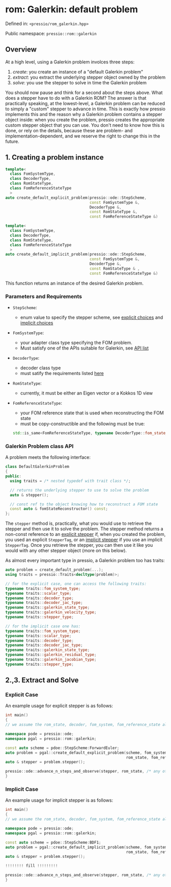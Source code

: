 
# rom: Galerkin: default problem


Defined in: `<pressio/rom_galerkin.hpp>`

Public namespace: `pressio::rom::galerkin`


## Overview

At a high level, using a Galerkin problem involces three steps:
1. *create*: you create an instance of a "default Galerkin problem"
2. *extract*: you extract the underlying stepper object owned by the problem
3. *solve*: you use the stepper to solve in time the Galerkin problem


You should now pause and think for a second about the steps above.
What does a stepper have to do with a Galerkin ROM?
The answer is that practically speaking, at the lowest-level,
a Galerkin problem can be reduced to simply a "custom" stepper to advance in time.
This is exactly how pressio implements this and the reason why a Galerkin
problem contains a stepper object inside: when you create the
problem, pressio creates the appropriate custom stepper
object that you can use. You don't need to know how this is done,
or rely on the details, because these are problem- and implementation-dependent,
and we reserve the right to change this in the future.


## 1. Creating a problem instance

```cpp
template<
  class FomSystemType,
  class DecoderType,
  class RomStateType,
  class FomReferenceStateType
  >
auto create_default_explicit_problem(pressio::ode::StepScheme,
								     const FomSystemType &,
									 DecoderType &,
									 const RomStateType &,
									 const FomReferenceStateType &)

template<
  class FomSystemType,
  class DecoderType,
  class RomStateType,
  class FomReferenceStateType
  >
auto create_default_implicit_problem(pressio::ode::StepScheme,
								     const FomSystemType &,
									 DecoderType &,
									 const RomStateType & ,
									 const FomReferenceStateType &)
```

This function returns an instance of the desired Galerkin problem.

### Parameters and Requirements

- `StepScheme`:
  - enum value to specify the stepper scheme, see [explicit choices](md_pages_components_ode_steppers_explicit.html) and [implicit choices](md_pages_components_ode_steppers_implicit.html)

- `FomSystemType`:
  - your adapter class type specifying the FOM problem. <br/>
  - Must satisfy one of the APIs suitable for Galerkin, see [API list](./md_pages_components_rom_fom_apis.html)

- `DecoderType`:
  - decoder class type
  - must satify the requirements listed [here](md_pages_components_rom_decoder.html)

- `RomStateType`:
  - currently, it must be either an Eigen vector or a Kokkos 1D view

- `FomReferenceStateType`:
  - your FOM reference state that is used when reconstructing the FOM state
  - must be copy-constructible and the following must be true:<br/>
  ```cpp
  std::is_same<FomReferenceStateType, typename DecoderType::fom_state_type>::value == true
  ```

### Galerkin Problem class API

A problem meets the following interface:

```cpp
class DefaultGalerkinProblem
{
public:
  using traits = /* nested typedef with trait class */;

  // returns the underlying stepper to use to solve the problem
  auto & stepper();

  // const ref to the object knowing how to reconstruct a FOM state
  const auto & fomStateReconstructor() const;
};
```

The `stepper` method is, practically, what you would use
to retrieve the stepper and then use it to solve the problem.
The stepper method returns a non-const reference to an
[explicit stepper](md_pages_components_ode_steppers_explicit.html)
if, when you created the problem, you used an explicit `StepperTag`,
or an [implicit stepper](md_pages_components_ode_steppers_implicit.html)
if you use an implicit `StepperTag`.
Once you retrieve the stepper, you can then use it like
you would with any other stepper object (more on this below).

As almost every important type in pressio, a Galerkin problem
too has traits:

```cpp
auto problem = create_default_problem(...);
using traits = pressio::Traits<decltype(problem)>;

// for the explicit case, one can access the following traits:
typename traits::fom_system_type;
typename traits::scalar_type;
typename traits::decoder_type;
typename traits::decoder_jac_type;
typename traits::galerkin_state_type;
typename traits::galerkin_velocity_type;
typename traits::stepper_type;

// for the implicit case one has:
typename traits::fom_system_type;
typename traits::scalar_type;
typename traits::decoder_type;
typename traits::decoder_jac_type;
typename traits::galerkin_state_type;
typename traits::galerkin_residual_type;
typename traits::galerkin_jacobian_type;
typename traits::stepper_type;
```

## 2.,3. Extract and Solve

### Explicit Case
An example usage for explicit stepper is as follows:

```cpp
int main()
{
// we assume the rom_state, decoder, fom_system, fom_reference_state already exist

namespace pode = pressio::ode;
namespace pgal = pressio::rom::galerkin;

const auto scheme = pdoe::StepScheme:ForwardEuler;
auto problem = pgal::create_default_explicit_problem(scheme, fom_system, decoder,
													 rom_state, fom_reference_state);
auto & stepper = problem.stepper();

pressio::ode::advance_n_steps_and_observe(stepper, rom_state, /* any other args */);
}
```

### Implicit Case
An example usage for implicit stepper is as follows:

```cpp
int main()
{
// we assume the rom_state, decoder, fom_system, fom_reference_state already exist

namespace pode = pressio::ode;
namespace pgal = pressio::rom::galerkin;

const auto scheme = pdoe::StepScheme:BDF1;
auto problem = pgal::create_default_implicit_problem(scheme, fom_system, decoder,
													 rom_state, fom_reference_state);
auto & stepper = problem.stepper();

!!!!!!!! fill !!!!!!!!!

pressio::ode::advance_n_steps_and_observe(stepper, rom_state, /* any other args */);
}
```

